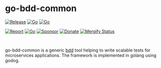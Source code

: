 # go-bdd-common

[![Release](https://img.shields.io/github/release-pre/libsv/go-bdd-common.svg?logo=github&style=flat&v=1)](https://github.com/libsv/go-bdd-common/releases)
[![Go](https://github.com/libsv/go-bt/actions/workflows/run-tests.yml/badge.svg?branch=master)](https://github.com/libsv/go-bt/actions/workflows/run-tests.yml)
[![Go](https://github.com/libsv/go-bt/actions/workflows/run-tests.yml/badge.svg?event=pull_request)](https://github.com/libsv/go-bt/actions/workflows/run-tests.yml)

[![Report](https://goreportcard.com/badge/github.com/libsv/go-bdd-common?style=flat&v=1)](https://goreportcard.com/report/github.com/libsv/go-bdd-common)
[![Go](https://img.shields.io/github/go-mod/go-version/libsv/go-bdd-common?v=1)](https://golang.org/)
[![Sponsor](https://img.shields.io/badge/sponsor-libsv-181717.svg?logo=github&style=flat&v=3)](https://github.com/sponsors/libsv)
[![Donate](https://img.shields.io/badge/donate-bitcoin-ff9900.svg?logo=bitcoin&style=flat&v=3)](https://gobitcoinsv.com/#sponsor)
[![Mergify Status][mergify-status]][mergify]

[mergify]: https://mergify.io
[mergify-status]: https://img.shields.io/endpoint.svg?url=https://gh.mergify.io/badges/libsv/go-bdd-common&style=flat
<br/>

go-bdd-common is a generic [bdd](https://en.wikipedia.org/wiki/Behavior-driven_development) tool helping to write scalable tests for microservices applications. The framework is implemented in golang using godog.
